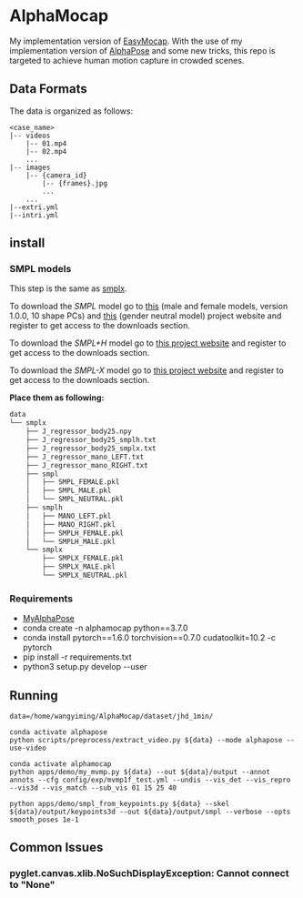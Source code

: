 # AlphaMocap
My implementation version of [EasyMocap](https://github.com/zju3dv/EasyMocap). With the use of my implementation version of [AlphaPose](https://github.com/MVIG-SJTU/AlphaPose) and some new tricks, this repo is targeted to achieve human motion capture in crowded scenes. 

<!-- Here supposed to be a demo gif -->

## Data Formats
The data is organized as follows:
```
<case_name>
|-- videos
    |-- 01.mp4
    |-- 02.mp4
    ...
|-- images
    |-- {camera_id}
        |-- {frames}.jpg
        ...
    ...
|--extri.yml
|--intri.yml
```

## install


###  SMPL models

This step is the same as [smplx](https://github.com/vchoutas/smplx#model-loading).

To download the *SMPL* model go to [this](http://smpl.is.tue.mpg.de) (male and female models, version 1.0.0, 10 shape PCs) and [this](http://smplify.is.tue.mpg.de) (gender neutral model) project website and register to get access to the downloads section. 

To download the *SMPL+H* model go to [this project website](http://mano.is.tue.mpg.de) and register to get access to the downloads section. 

To download the *SMPL-X* model go to [this project website](https://smpl-x.is.tue.mpg.de) and register to get access to the downloads section. 

**Place them as following:**

```bash
data
└── smplx
    ├── J_regressor_body25.npy
    ├── J_regressor_body25_smplh.txt
    ├── J_regressor_body25_smplx.txt
    ├── J_regressor_mano_LEFT.txt
    ├── J_regressor_mano_RIGHT.txt
    ├── smpl
    │   ├── SMPL_FEMALE.pkl
    │   ├── SMPL_MALE.pkl
    │   └── SMPL_NEUTRAL.pkl
    ├── smplh
    │   ├── MANO_LEFT.pkl
    │   ├── MANO_RIGHT.pkl
    │   ├── SMPLH_FEMALE.pkl
    │   └── SMPLH_MALE.pkl
    └── smplx
        ├── SMPLX_FEMALE.pkl
        ├── SMPLX_MALE.pkl
        └── SMPLX_NEUTRAL.pkl
```

### Requirements
- [MyAlphaPose](https://github.com/19reborn/MyAlphaPose)
- conda create -n alphamocap python==3.7.0
- conda install pytorch==1.6.0 torchvision==0.7.0 cudatoolkit=10.2 -c pytorch
- pip install -r requirements.txt
- python3 setup.py develop --user



## Running

```
data=/home/wangyiming/AlphaMocap/dataset/jhd_1min/

conda activate alphapose
python scripts/preprocess/extract_video.py ${data} --mode alphapose --use-video

conda activate alphamocap
python apps/demo/my_mvmp.py ${data} --out ${data}/output --annot annots --cfg config/exp/mvmp1f_test.yml --undis --vis_det --vis_repro --vis3d --vis_match --sub_vis 01 15 25 40

python apps/demo/smpl_from_keypoints.py ${data} --skel ${data}/output/keypoints3d --out ${data}/output/smpl --verbose --opts smooth_poses 1e-1
```

## Common Issues
### pyglet.canvas.xlib.NoSuchDisplayException: Cannot connect to "None"